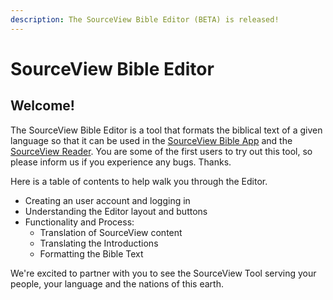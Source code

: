 ```yaml
---
description: The SourceView Bible Editor (BETA) is released!
---
```


# SourceView Bible Editor

## Welcome!

The SourceView Bible Editor is a tool that formats the biblical text of a given language so that it can be used in the [SourceView Bible App](http://sourceviewbible.com/) and the [SourceView Reader](https://sourceviewbible.github.io/). You are some of the first users to try out this tool, so please inform us if you experience any bugs. Thanks.

Here is a table of contents to help walk you through the Editor.

* Creating an user account and logging in
* Understanding the Editor layout and buttons
* Functionality and Process:
  * Translation of SourceView content
  * Translating the Introductions
  * Formatting the Bible Text

We're excited to partner with you to see the SourceView Tool serving your people, your language and the nations of this earth. 


